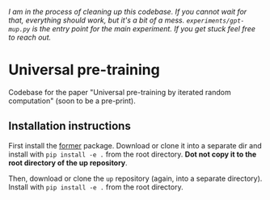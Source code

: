 _I am in the process of cleaning up this codebase. If you cannot wait for that, everything should work, but it's a bit of a mess. `experiments/gpt-mup.py` is the entry point for the main experiment. If you get stuck feel free to reach out._

# Universal pre-training

Codebase for the paper "Universal pre-training by iterated random computation" (soon to be a pre-print).

## Installation instructions

First install the [former]() package. Download or clone it into a separate dir and install with `pip install -e .` from the root directory. **Dot not copy it to the root directory of the up repository**.

Then, download or clone the `up` repository (again, into a separate directory). Install with `pip install -e .` from the root directory.
